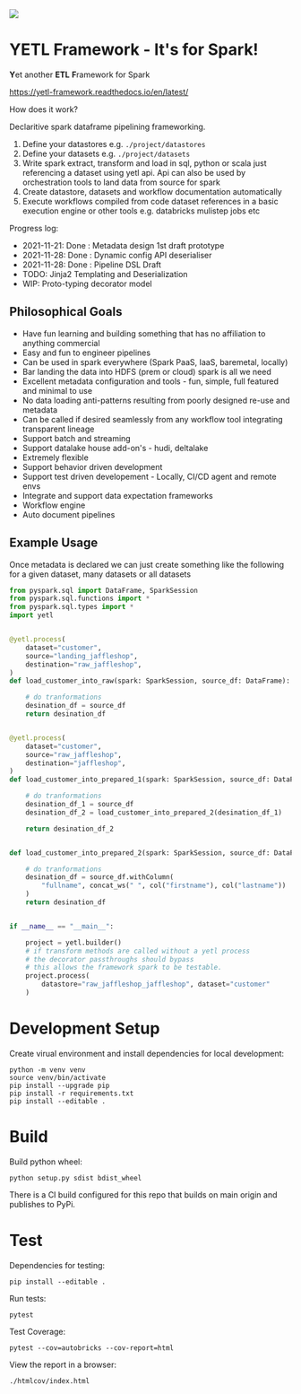 <img src="https://img.shields.io/badge/Python-v3.8-blue">

# YETL Framework - It's for Spark!

**Y**et another **ETL** **F**ramework for Spark

https://yetl-framework.readthedocs.io/en/latest/

How does it work?

Declaritive spark dataframe pipelining frameworking.

1. Define your datastores e.g. `./project/datastores`
2. Define your datasets e.g. `./project/datasets`
3. Write spark extract, transform and load in sql, python or scala just referencing a dataset using yetl api. Api can also be used by orchestration tools to land data from source for spark
4. Create datastore, datasets and workflow documentation automatically
5. Execute workflows compiled from code dataset references in a basic execution engine or other tools e.g. databricks mulistep jobs etc

Progress log:

* 2021-11-21: Done : Metadata design 1st draft prototype
* 2021-11-28: Done : Dynamic config API deserialiser
* 2021-11-28: Done : Pipeline DSL Draft
* TODO: Jinja2 Templating and Deserialization
* WIP: Proto-typing decorator model

## Philosophical Goals

- Have fun learning and building something that has no affiliation to anything commercial
- Easy and fun to engineer pipelines
- Can be used in spark everywhere (Spark PaaS, IaaS, baremetal, locally)
- Bar landing the data into HDFS (prem or cloud) spark is all we need
- Excellent metadata configuration and tools - fun, simple, full featured and minimal to use
- No data loading anti-patterns resulting from poorly designed re-use and metadata
- Can be called if desired seamlessly from any workflow tool integrating transparent lineage
- Support batch and streaming
- Support datalake house add-on's - hudi, deltalake
- Extremely flexible
- Support behavior driven development
- Support test driven developement - Locally, CI/CD agent and remote envs
- Integrate and support data expectation frameworks
- Workflow engine
- Auto document pipelines

## Example Usage

Once metadata is declared we can just create something like the following for a given dataset, many datasets or all datasets

```python
from pyspark.sql import DataFrame, SparkSession
from pyspark.sql.functions import *
from pyspark.sql.types import *
import yetl


@yetl.process(
    dataset="customer",
    source="landing_jaffleshop",
    destination="raw_jaffleshop",
)
def load_customer_into_raw(spark: SparkSession, source_df: DataFrame):

    # do tranformations
    desination_df = source_df
    return desination_df


@yetl.process(
    dataset="customer",
    source="raw_jaffleshop",
    destination="jaffleshop",
)
def load_customer_into_prepared_1(spark: SparkSession, source_df: DataFrame):

    # do tranformations
    desination_df_1 = source_df
    desination_df_2 = load_customer_into_prepared_2(desination_df_1)

    return desination_df_2


def load_customer_into_prepared_2(spark: SparkSession, source_df: DataFrame):

    # do tranformations
    desination_df = source_df.withColumn(
        "fullname", concat_ws(" ", col("firstname"), col("lastname"))
    )
    return desination_df


if __name__ == "__main__":

    project = yetl.builder()
    # if transform methods are called without a yetl process
    # the decorator passthroughs should bypass
    # this allows the framework spark to be testable.
    project.process(
        datastore="raw_jaffleshop_jaffleshop", dataset="customer"
    )
```


# Development Setup

Create virual environment and install dependencies for local development:

```
python -m venv venv
source venv/bin/activate
pip install --upgrade pip
pip install -r requirements.txt
pip install --editable .
```


# Build

Build python wheel:
```
python setup.py sdist bdist_wheel
```

There is a CI build configured for this repo that builds on main origin and publishes to PyPi.

# Test

Dependencies for testing:
```
pip install --editable .
```

Run tests:
```
pytest
```

Test Coverage:
```
pytest --cov=autobricks --cov-report=html
```

View the report in a browser:
```
./htmlcov/index.html
```


